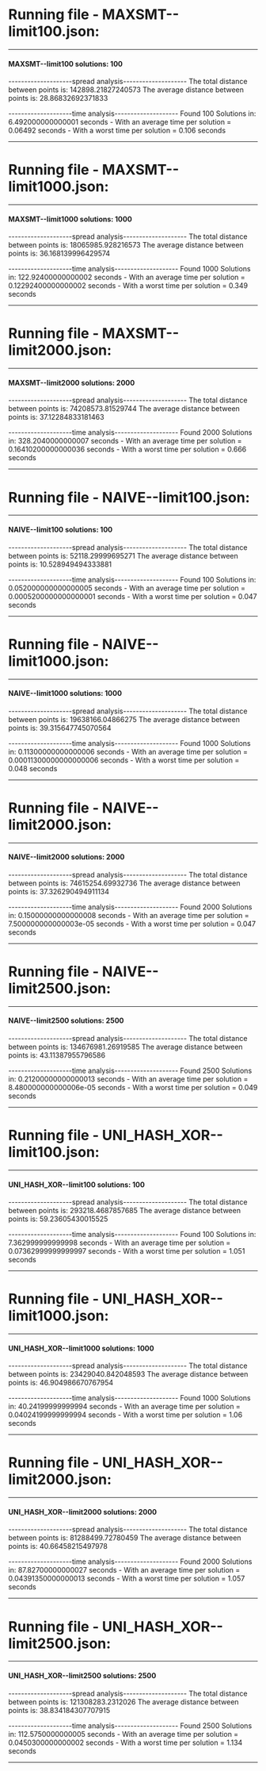 # Running file - MAXSMT--limit100.json:
-------------------------------------------------------
#### MAXSMT--limit100 solutions: 100

--------------------spread analysis--------------------
The total distance between points is: 142898.21827240573
The average distance between points is: 28.86832692371833

--------------------time analysis--------------------
Found 100 Solutions in: 6.492000000000001 seconds
    - With an average time per solution =  0.06492 seconds
    - With a worst time per solution =  0.106 seconds

-------------------------------------------------------
# Running file - MAXSMT--limit1000.json:
-------------------------------------------------------
#### MAXSMT--limit1000 solutions: 1000

--------------------spread analysis--------------------
The total distance between points is: 18065985.928216573
The average distance between points is: 36.168139996429574

--------------------time analysis--------------------
Found 1000 Solutions in: 122.92400000000002 seconds
    - With an average time per solution =  0.12292400000000002 seconds
    - With a worst time per solution =  0.349 seconds

-------------------------------------------------------
# Running file - MAXSMT--limit2000.json:
-------------------------------------------------------
#### MAXSMT--limit2000 solutions: 2000

--------------------spread analysis--------------------
The total distance between points is: 74208573.81529744
The average distance between points is: 37.12284833181463

--------------------time analysis--------------------
Found 2000 Solutions in: 328.2040000000007 seconds
    - With an average time per solution =  0.16410200000000036 seconds
    - With a worst time per solution =  0.666 seconds

-------------------------------------------------------
# Running file - NAIVE--limit100.json:
-------------------------------------------------------
#### NAIVE--limit100 solutions: 100

--------------------spread analysis--------------------
The total distance between points is: 52118.29999695271
The average distance between points is: 10.528949494333881

--------------------time analysis--------------------
Found 100 Solutions in: 0.052000000000000005 seconds
    - With an average time per solution =  0.0005200000000000001 seconds
    - With a worst time per solution =  0.047 seconds

-------------------------------------------------------
# Running file - NAIVE--limit1000.json:
-------------------------------------------------------
#### NAIVE--limit1000 solutions: 1000

--------------------spread analysis--------------------
The total distance between points is: 19638166.04866275
The average distance between points is: 39.315647745070564

--------------------time analysis--------------------
Found 1000 Solutions in: 0.11300000000000006 seconds
    - With an average time per solution =  0.00011300000000000006 seconds
    - With a worst time per solution =  0.048 seconds

-------------------------------------------------------
# Running file - NAIVE--limit2000.json:
-------------------------------------------------------
#### NAIVE--limit2000 solutions: 2000

--------------------spread analysis--------------------
The total distance between points is: 74615254.69932736
The average distance between points is: 37.326290494911134

--------------------time analysis--------------------
Found 2000 Solutions in: 0.15000000000000008 seconds
    - With an average time per solution =  7.500000000000003e-05 seconds
    - With a worst time per solution =  0.047 seconds

-------------------------------------------------------
# Running file - NAIVE--limit2500.json:
-------------------------------------------------------
#### NAIVE--limit2500 solutions: 2500

--------------------spread analysis--------------------
The total distance between points is: 134676981.26919585
The average distance between points is: 43.11387955796586

--------------------time analysis--------------------
Found 2500 Solutions in: 0.21200000000000013 seconds
    - With an average time per solution =  8.480000000000006e-05 seconds
    - With a worst time per solution =  0.049 seconds

-------------------------------------------------------
# Running file - UNI_HASH_XOR--limit100.json:
-------------------------------------------------------
#### UNI_HASH_XOR--limit100 solutions: 100

--------------------spread analysis--------------------
The total distance between points is: 293218.4687857685
The average distance between points is: 59.23605430015525

--------------------time analysis--------------------
Found 100 Solutions in: 7.362999999999998 seconds
    - With an average time per solution =  0.07362999999999997 seconds
    - With a worst time per solution =  1.051 seconds

-------------------------------------------------------
# Running file - UNI_HASH_XOR--limit1000.json:
-------------------------------------------------------
#### UNI_HASH_XOR--limit1000 solutions: 1000

--------------------spread analysis--------------------
The total distance between points is: 23429040.842048593
The average distance between points is: 46.904986670767954

--------------------time analysis--------------------
Found 1000 Solutions in: 40.24199999999994 seconds
    - With an average time per solution =  0.04024199999999994 seconds
    - With a worst time per solution =  1.06 seconds

-------------------------------------------------------
# Running file - UNI_HASH_XOR--limit2000.json:
-------------------------------------------------------
#### UNI_HASH_XOR--limit2000 solutions: 2000

--------------------spread analysis--------------------
The total distance between points is: 81288499.72780459
The average distance between points is: 40.66458215497978

--------------------time analysis--------------------
Found 2000 Solutions in: 87.82700000000027 seconds
    - With an average time per solution =  0.04391350000000013 seconds
    - With a worst time per solution =  1.057 seconds

-------------------------------------------------------
# Running file - UNI_HASH_XOR--limit2500.json:
-------------------------------------------------------
#### UNI_HASH_XOR--limit2500 solutions: 2500

--------------------spread analysis--------------------
The total distance between points is: 121308283.2312026
The average distance between points is: 38.834184307707915

--------------------time analysis--------------------
Found 2500 Solutions in: 112.5750000000005 seconds
    - With an average time per solution =  0.0450300000000002 seconds
    - With a worst time per solution =  1.134 seconds

-------------------------------------------------------
